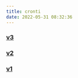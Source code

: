 ```yaml
---
title: cronti
date: 2022-05-31 08:32:36
---
```


### <span class="icon icon-code-fork"></span> [v3](v3)
### <span class="icon icon-code-fork"></span> [v2](v2)
### <span class="icon icon-code-fork"></span> [v1](v1)